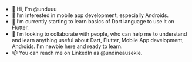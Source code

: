 - 👋 Hi, I’m @unduuu
- 👀 I’m interested in mobile app development, especially Androids.
- 🌱 I’m currently starting to learn basics of Dart language to use it on Flutter.
- 💞️ I’m looking to collaborate with people, who can help me to understand and learn anything useful about Dart, Flutter, Mobile App development, Androids.
      I'm newbie here and ready to learn. 
- 📫 You can reach me on LinkedIn as @undineausekle.

<!---
unduuu/unduuu is a ✨ special ✨ repository because its `README.md` (this file) appears on your GitHub profile.
You can click the Preview link to take a look at your changes.
--->
